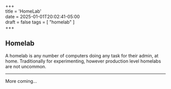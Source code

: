 +++  
title = 'HomeLab'  
date = 2025-01-01T20:02:41-05:00  
draft = false
tags = [ "homelab" ]  
+++

## Homelab

A homelab is any number of computers doing any task for their admin, at home. Traditionally for experimenting, however production level homelabs are not uncommon.

---

More coming...